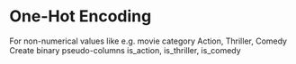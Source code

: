 # One-Hot Encoding

For non-numerical values like e.g. movie category
	Action, Thriller, Comedy
Create binary pseudo-columns 
	is_action, is_thriller, is_comedy